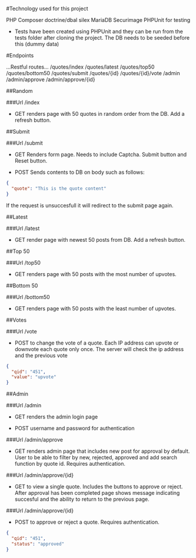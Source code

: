 #Technology used for this project

PHP
Composer
doctrine/dbal
silex
MariaDB
Securimage
PHPUnit for testing

* Tests have been created using PHPUnit and they can be run from the tests folder after cloning the project. The DB needs to be seeded before this (dummy data)

#Endpoints

...Restful routes...
/quotes/index
/quotes/latest
/quotes/top50
/quotes/bottom50
/quotes/submit
/quotes/{id}
/quotes/{id}/vote
/admin
/admin/approve
/admin/approve/{id}

##Random

###Url /index

* GET renders page with 50 quotes in random order from the DB. Add a refresh button.

##Submit

###Url /submit

* GET Renders form page. Needs to include Captcha. Submit button and Reset button.

* POST Sends contents to DB on body such as follows:

```json
{
  "quote": "This is the quote content"
}
```

If the request is unsuccesfull it will redirect to the submit page again.

##Latest

###Url /latest

* GET render page with newest 50 posts from DB. Add a refresh button.


##Top 50

###Url /top50

* GET renders page with 50 posts with the most number of upvotes.

##Bottom 50

###Url /bottom50

* GET renders page with 50 posts with the least number of upvotes.

##Votes

###Url /vote

* POST to change the vote of a quote. Each IP address can upvote or downvote each quote only once. The server will check the ip address and the previous vote

```json
{
  "qid": "451",
  "value": "upvote"
}
```

##Admin

###Url /admin

* GET renders the admin login page

* POST username and password for authentication

###Url /admin/approve

* GET renders admin page that includes new post for approval by default. User to be able to filter by new, rejected, approved and add search function by quote id. Requires authentication.

###Url /admin/approve/{id}

* GET to view a single quote. Includes the buttons to approve or reject. After approval has been completed page shows message indicating succesful and the ability to return to the previous page.

###Url /admin/approve/{id}

* POST to approve or reject a quote. Requires authentication.

```json
{
  "qid": "451",
  "status": "approved"
}
```
